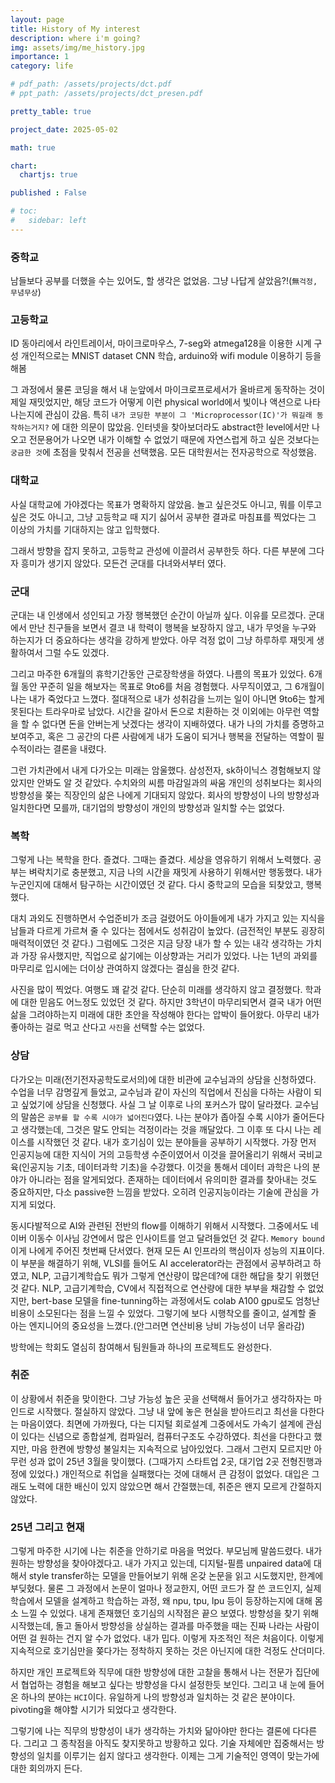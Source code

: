 ```yaml
---
layout: page
title: History of My interest
description: where i'm going?
img: assets/img/me_history.jpg
importance: 1
category: life

# pdf_path: /assets/projects/dct.pdf
# ppt_path: /assets/projects/dct_presen.pdf

pretty_table: true

project_date: 2025-05-02

math: true

chart:
  chartjs: true

published : False

# toc:
#   sidebar: left
---
```


### 중학교
남들보다 공부를 더했을 수는 있어도, 할 생각은 없었음.
그냥 나답게 살았음?!(`無걱정, 무념무상`)

### 고등학교
ID 동아리에서 라인트레이서, 마이크로마우스, 7-seg와 atmega128을 이용한 시계 구성
개인적으로는 MNIST dataset CNN 학습, arduino와 wifi module 이용하기 등을 해봄

그 과정에서 물론 코딩을 해서 내 눈앞에서 마이크로프로세서가 올바르게 동작하는 것이 제일 재밋었지만,
해당 코드가 어떻게 이런 physical world에서 빛이나 액션으로 나타나는지에 관심이 갔음.
특히 `내가 코딩한 부분이 그 'Microprocessor(IC)'가 뭐길래 동작하는거지?` 에 대한 의문이 많았음.
인터넷을 찾아보더라도 abstract한 level에서만 나오고 전문용어가 나오면 내가 이해할 수 없었기 때문에 자연스럽게 하고 싶은 것보다는 `궁금한 것`에 초점을 맞춰서 전공을 선택했음.
모든 대학원서는 전자공학으로 작성했음.


### 대학교

사실 대학교에 가야겠다는 목표가 명확하지 않았음.
놀고 싶은것도 아니고, 뭐를 이루고 싶은 것도 아니고, 그냥 고등학교 때 지기 싫어서 공부한 결과로 마침표를 찍었다는 그 이상의 가치를 기대하지는 않고 입학했다.

그래서 방향을 잡지 못하고, 고등학교 관성에 이끌려서 공부한듯 하다. 다른 부분에 그다자 흥미가 생기지 않았다.
모든건 군대를 다녀와서부터 였다.

### 군대

군대는 내 인생에서 성인되고 가장 행복했던 순간이 아닐까 싶다. 이유를 모르겠다.
군대에서 만난 친구들을 보면서 결코 내 학력이 행복을 보장하지 않고, 내가 무엇을 누구와 하는지가 더 중요하다는 생각을 강하게 받았다.
아무 걱정 없이 그냥 하루하루 재밋게 생활하여서 그럴 수도 있겠다.

그리고 마주한 6개월의 휴학기간동안 근로장학생을 하였다.
나름의 목표가 있었다. 6개월 동안 꾸준히 일을 해보자는 목표로 9to6를 처음 경험했다.
사무직이였고, 그 6개월이 나는 내가 죽었다고 느꼈다.
절대적으로 내가 성취감을 느끼는 일이 아니면 9to6는 할게 못된다는 트라우마로 남았다.
시간을 갈아서 돈으로 치환하는 것 이외에는 아무런 역할을 할 수 없다면 돈을 안버는게 낫겠다는 생각이 지배하였다.
내가 나의 가치를 증명하고 보여주고, 혹은 그 공간의 다른 사람에게 내가 도움이 되거나 행복을 전달하는 역할이 필수적이라는 결론을 내렸다.

그런 가치관에서 내게 다가오는 미래는 암울했다.
삼성전자, sk하이닉스 경험해보지 않았지만 안봐도 알 것 같았다.
수치와의 씨름 마감일과의 싸움 개인의 성취보다는 회사의 방향성을 쫒는 직장인의 삶은 나에게 기대되지 않았다.
회사의 방향성이 나의 방향성과 일치한다면 모를까, 대기업의 방향성이 개인의 방향성과 일치할 수는 없었다.

### 복학

그렇게 나는 복학을 한다.
즐겼다. 그때는 즐겼다. 세상을 영유하기 위해서 노력했다.
공부는 벼락치기로 충분했고, 지금 나의 시간을 재밋게 사용하기 위해서만 행동했다.
내가 누군인지에 대해서 탐구하는 시간이였던 것 같다. 다시 중학교의 모습을 되찾았고, 행복했다.

대치 과외도 진행하면서 수업준비가 조금 걸렸어도 아이들에게 내가 가지고 있는 지식을 남들과 다르게 가르쳐 줄 수 있다는 점에서도 성취감이 높았다. (금전적인 부분도 굉장히 매력적이였던 것 같다.) 그럼에도 그것은 지금 당장 내가 할 수 있는 내각 생각하는 가치과 가장 유사했지만, 직업으로 삶기에는 이상향과는 거리가 있었다. 나는 1년의 과외를 마무리로 입시에는 더이상 관여하지 않겠다는 결심을 한것 같다.

사진을 많이 찍었다. 여행도 꽤 같것 같다. 단순히 미래를 생각하지 않고 결정했다. 학과에 대한 믿음도 어느정도 있었던 것 같다.
하지만 3학년이 마무리되면서 결국 내가 어떤 삶을 그려야하는지 미래에 대한 초안을 작성해야 한다는 압박이 들어왔다.
아무리 내가 좋아하는 걸로 먹고 산다고 `사진`을 선택할 수는 없었다.

### 상담

다가오는 미래(전기전자공학도로서의)에 대한 비관에 교수님과의 상담을 신청하였다. 수업을 너무 감명깊게 들었고, 교수님과 같이 자신의 직업에서 진심을 다하는 사람이 되고 싶었기에 상담을 신청했다.
사실 그 날 이후로 나의 포커스가 많이 달라졌다. 교수님의 말씀은 `공부를 할 수록 시야가 넓어진다`였다. 나는 분야가 좁아질 수록 시야가 줄어든다고 생각했는데, 그것은 말도 안되는 걱정이라는 것을 깨달았다.
그 이후 또 다시 나는 레이스를 시작했던 것 같다. 내가 호기심이 있는 분야들을 공부하기 시작했다. 가장 먼저 인공지능에 대한 지식이 거의 고등학생 수준이였어서 이것을 끌어올리기 위해서 국비교육(인공지능 기초, 데이터과학 기초)을 수강했다. 이것을 통해서 데이터 과학은 나의 분야가 아니라는 점을 알게되었다. 존재하는 데이터에서 유의미한 결과를 찾아내는 것도 중요하지만, 다소 passive한 느낌을 받았다. 오히려 인공지능이라는 기술에 관심을 가지게 되었다.

동시다발적으로 AI와 관련된 전반의 flow를 이해하기 위해서 시작했다. 그중에서도 네이버 이동수 이사님 강연에서 많은 인사이트를 얻고 달려들었던 것 같다.
`Memory bound`이게 나에게 주어진 첫번째 단서였다. 현재 모든 AI 인프라의 핵심이자 성능의 지표이다.
이 부분을 해결하기 위해, VLSI를 들어도 AI accelerator라는 관점에서 공부하려고 하였고, NLP, 고급기계학습도 뭐가 그렇게 연산량이 많은데?에 대한 해답을 찾기 위했던 것 같다.
NLP, 고급기계학습, CV에서 직접적으로 연산량에 대한 부부을 채감할 수 없었지만, bert-base 모델을 fine-tunning하는 과정에서도 colab A100 gpu로도 엄청난 비용이 소모된다는 점을 느낄 수 있었다. 그렇기에 보다 시행착오를 줄이고, 설계할 줄 아는 엔지니어의 중요성을 느꼈다.(안그러면 연산비용 낭비 가능성이 너무 올라감)

방학에는 학회도 열심히 참여해서 팀원들과 하나의 프로젝트도 완성한다.

### 취준

이 상황에서 취준을 맞이한다.
그냥 가능성 높은 곳을 선택해서 들어가고 생각하자는 마인드로 시작했다. 절실하지 않았다. 그냥 내 앞에 놓은 현실을 받아드리고 최선을 다한다는 마음이였다.
최면에 가까웠다, 다는 디지털 회로설계 그중에서도 가속기 설계에 관심이 있다는 신념으로 종합설계, 컴파일러, 컴퓨터구조도 수강하였다.
최선을 다한다고 했지만, 마음 한켠에 방향성 불일치는 지속적으로 남아있었다. 그래서 그런지 모르지만 아무런 성과 없이 25년 3월을 맞이했다.
(그때가지 스타트업 2곳, 대기업 2곳 전형진행과정에 있었다.)
개인적으로 취업을 실패했다는 것에 대해서 큰 감정이 없었다. 대입은 그래도 노력에 대한 배신이 있지 않았으면 해서 간절했는데, 취준은 왠지 모르게 간절하지 않았다.

### 25년 그리고 현재

그렇게 마주한 시기에 나는 취준을 안하기로 마음을 먹었다. 부모님께 말씀드렸다. 내가 원하는 방향성을 찾아야겠다고.
내가 가지고 있는데, 디지털-필름 unpaired data에 대해서 style transfer하는 모델을 만들어보기 위해 온갖 논문을 읽고 시도했지만, 한계에 부딪혔다.
물론 그 과정에서 논문이 얼마나 정교한지, 어떤 코드가 잘 쓴 코드인지, 실제 학습에서 모델을 설계하고 학습하는 과정, 왜 npu, tpu, lpu 등이 등장하는지에 대해 몸소 느낄 수 있었다.
내게 존재했던 호기심의 시작점은 끝으 보였다. 방향성을 찾기 위해 시작했는데, 돌고 돌아서 방향성을 상실하는 결과를 마주했을 때는 진짜 나라는 사람이 어떤 걸 원하는 건지 알 수가 없었다.
내가 밉다. 이렇게 자조적인 적은 처음이다. 이렇게 지속적으로 호기심만을 쫒다가는 정착하지 못하는 것은 아닌지에 대한 걱정도 산더미다.

하지만 개인 프로젝트와 직무에 대한 방향성에 대한 고찰을 통해서 나는 전문가 집단에서 협업하는 경험을 해보고 싶다는 방향성을 다시 설정한듯 보인다.
그리고 내 눈에 들어온 하나의 분야는 `HCI`이다. 유일하게 나의 방향성과 일치하는 것 같은 분야이다.
pivoting을 해야할 시기가 되었다고 생각한다.


그렇기에 나는 직무의 방향성이 내가 생각하는 가치와 닮아야만 한다는 결론에 다다른다.
그리고 그 종착점을 아직도 찾지못하고 방황하고 있다. 기술 자체에만 집중해서는 방향성의 일치를 이루기는 쉽지 않다고 생각한다.
이제는 그게 기술적인 영역이 맞는가에 대한 회의까지 든다.
